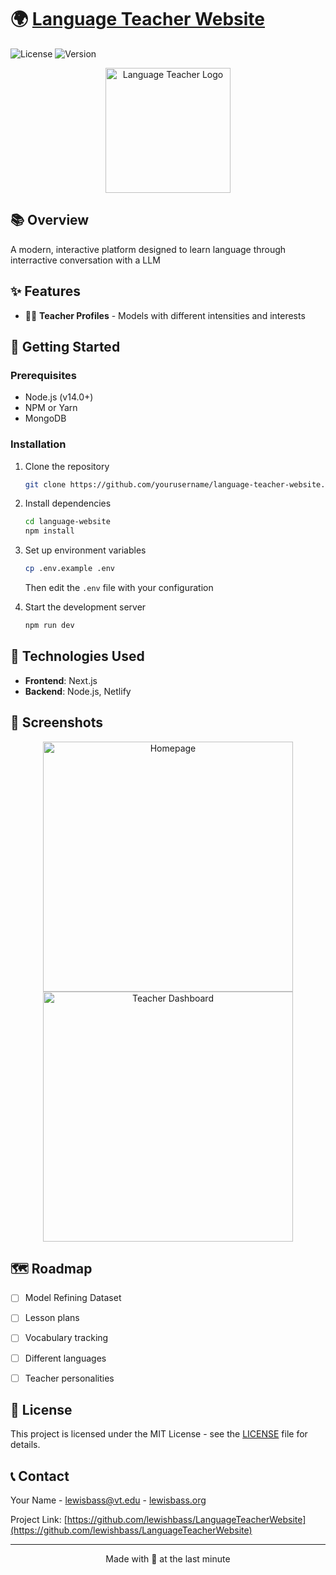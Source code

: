 # 🌍 [Language Teacher Website](https://github.com/lewishbass/language-website)

![License](https://img.shields.io/badge/license-MIT-blue.svg)
![Version](https://img.shields.io/badge/version-1.0.0-green.svg)

<p align="center">
  <img src="path/to/your/logo.png" alt="Language Teacher Logo" width="200">
</p>

## 📚 Overview

A modern, interactive platform designed to learn language through interractive conversation with a LLM

## ✨ Features

- 👩‍🏫 **Teacher Profiles** - Models with different intensities and interests

## 🚀 Getting Started

### Prerequisites

- Node.js (v14.0+)
- NPM or Yarn
- MongoDB

### Installation

1. Clone the repository
   ```bash
   git clone https://github.com/yourusername/language-teacher-website.git
   ```

2. Install dependencies
   ```bash
   cd language-website
   npm install
   ```

3. Set up environment variables
   ```bash
   cp .env.example .env
   ```
   Then edit the `.env` file with your configuration

4. Start the development server
   ```bash
   npm run dev
   ```

## 🔧 Technologies Used

- **Frontend**: Next.js
- **Backend**: Node.js, Netlify

## 📸 Screenshots

<p align="center">
  <img src="path/to/screenshot1.png" alt="Homepage" width="400">
  <img src="path/to/screenshot2.png" alt="Teacher Dashboard" width="400">
</p>

## 🗺️ Roadmap

- [ ] Model Refining Dataset
- [ ] Lesson plans
- [ ] Vocabulary tracking
- [ ] Different languages
- [ ] Teacher personalities


## 📄 License

This project is licensed under the MIT License - see the [LICENSE](LICENSE) file for details.

## 📞 Contact

Your Name - [lewisbass@vt.edu](mailto:lewisbass@vt.edu) - [lewisbass.org](https://lewisbass.org)

Project Link: [https://github.com/lewishbass/LanguageTeacherWebsite](https://github.com/lewishbass/LanguageTeacherWebsite)

---

<p align="center">
  Made with 🤡 at the last minute
</p>
